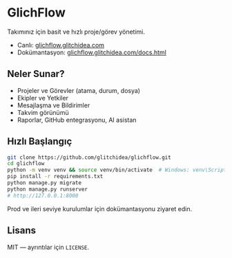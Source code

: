 # GlichFlow

Takımınız için basit ve hızlı proje/görev yönetimi.

- Canlı: [glichflow.glitchidea.com](http://glichflow.glitchidea.com/)
- Dokümantasyon: [glichflow.glitchidea.com/docs.html](http://glichflow.glitchidea.com/docs.html)

## Neler Sunar?

- Projeler ve Görevler (atama, durum, dosya)
- Ekipler ve Yetkiler
- Mesajlaşma ve Bildirimler
- Takvim görünümü
- Raporlar, GitHub entegrasyonu, AI asistan

## Hızlı Başlangıç

```bash
git clone https://github.com/glitchidea/glichflow.git
cd glichflow
python -m venv venv && source venv/bin/activate  # Windows: venv\Scripts\activate
pip install -r requirements.txt
python manage.py migrate
python manage.py runserver
# http://127.0.0.1:8000
```

Prod ve ileri seviye kurulumlar için dokümantasyonu ziyaret edin.

## Lisans

MIT — ayrıntılar için `LICENSE`.